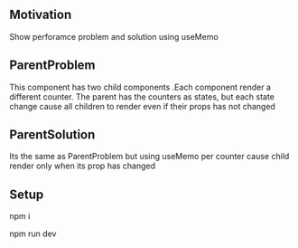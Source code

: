 <h2>Motivation</h2>
Show perforamce problem and solution using useMemo

<h2>ParentProblem</h2>
This component has two child components .Each component render a different counter. The parent has the counters as states, but each state change cause all children to render even if their props has not changed

<h2>ParentSolution</h2>
Its the same as ParentProblem but using useMemo per counter cause child render only when its prop has changed

<h2>Setup</h2>
<p>npm i</h2>
<p>npm run dev</h2>
